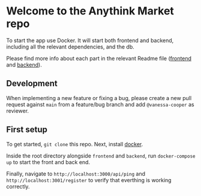 # Welcome to the Anythink Market repo

To start the app use Docker. It will start both frontend and backend, including all the relevant dependencies, and the db.

Please find more info about each part in the relevant Readme file ([frontend](frontend/readme.md) and [backend](backend/README.md)).

## Development

When implementing a new feature or fixing a bug, please create a new pull request against `main` from a feature/bug branch and add `@vanessa-cooper` as reviewer.

## First setup

To get started, `git clone` this repo. Next, install [docker](https://docs.docker.com/get-docker/).

Inside the root directory alongside `frontend` and `backend`, run `docker-compose up` to start the front and back end.

Finally, navigate to `http://localhost:3000/api/ping` and `http://localhost:3001/register` to verify that everthing is working correctly.